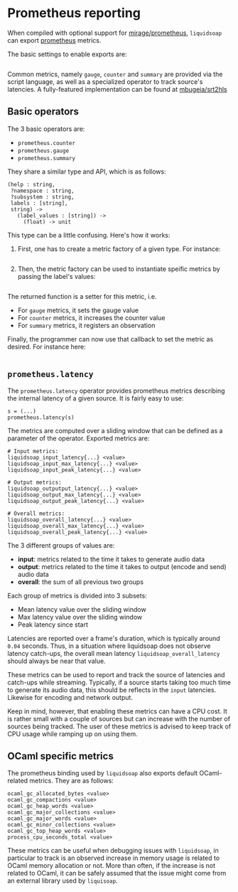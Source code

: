 # Prometheus reporting

When compiled with optional support for [mirage/prometheus](https://github.com/mirage/prometheus),
`liquidsoap` can export [prometheus](https://prometheus.io/) metrics.

The basic settings to enable exports are:

```{.liquidsoap include="prometheus-settings.liq"}

```

Common metrics, namely `gauge`, `counter` and `summary` are provided via the script language, as well
as a specialized operator to track source's latencies. A fully-featured implementation can be found at
[mbugeia/srt2hls](https://github.com/mbugeia/srt2hls)

## Basic operators

The 3 basic operators are:

- `prometheus.counter`
- `prometheus.gauge`
- `prometheus.summary`

They share a similar type and API, which is as follows:

```liquidsoap
(help : string,
 ?namespace : string,
 ?subsystem : string,
 labels : [string],
 string) ->
   (label_values : [string]) ->
     (float) -> unit
```

This type can be a little confusing. Here's how it works:

1. First, one has to create a metric factory of a given type. For instance:

```{.liquidsoap include="prometheus-callback.liq" from="A0" to="A1"}

```

2. Then, the metric factory can be used to instantiate speific metrics by passing the label's values:

```{.liquidsoap include="prometheus-callback.liq" from="B0" to="B1"}

```

The returned function is a setter for this metric, i.e.

- For `gauge` metrics, it sets the gauge value
- For `counter` metrics, it increases the counter value
- For `summary` metrics, it registers an observation

Finally, the programmer can now use that callback to set the metric as desired. For instance here:

```{.liquidsoap include="prometheus-callback.liq" from="C0"}

```

## `prometheus.latency`

The `prometheus.latency` operator provides prometheus metrics describing the internal latency of a given
source. It is fairly easy to use:

```liquidsoap
s = (...)
prometheus.latency(s)
```

The metrics are computed over a sliding window that can be defined as a parameter of the operator. Exported metrics are:

```
# Input metrics:
liquidsoap_input_latency{...} <value>
liquidsoap_input_max_latency{...} <value>
liquidsoap_input_peak_latency{...} <value>

# Output metrics:
liquidsoap_outputput_latency{...} <value>
liquidsoap_output_max_latency{...} <value>
liquidsoap_output_peak_latency{...} <value>

# Overall metrics:
liquidsoap_overall_latency{...} <value>
liquidsoap_overall_max_latency{...} <value>
liquidsoap_overall_peak_latency{...} <value>
```

The 3 different groups of values are:

- **input**: metrics related to the time it takes to generate audio data
- **output**: metrics related to the time it takes to output (encode and send) audio data
- **overall**: the sum of all previous two groups

Each group of metrics is divided into 3 subsets:

- Mean latency value over the sliding window
- Max latency value over the sliding window
- Peak latency since start

Latencies are reported over a frame's duration, which is typically around `0.04` seconds. Thus, in a situation
where liquidsoap does not observe latency catch-ups, the overall mean latency `liquidsoap_overall_latency` should
always be near that value.

These metrics can be used to report and track the source of latencies and catch-ups while streaming.
Typically, if a source starts taking too much time to generate its audio data, this should be reflects in the
`input` latencies. Likewise for encoding and network output.

Keep in mind, however, that enabling these metrics can have a CPU cost. It is rather small with a couple of sources
but can increase with the number of sources being tracked. The user of these metrics is advised to keep track of
CPU usage while ramping up on using them.

## OCaml specific metrics

The prometheus binding used by `liquidsoap` also exports default OCaml-related metrics. They are as follows:

```
ocaml_gc_allocated_bytes <value>
ocaml_gc_compactions <value>
ocaml_gc_heap_words <value>
ocaml_gc_major_collections <value>
ocaml_gc_major_words <value>
ocaml_gc_minor_collections <value>
ocaml_gc_top_heap_words <value>
process_cpu_seconds_total <value>
```

These metrics can be useful when debugging issues with `liquidsoap`, in particular to track is an observed increase in
memory usage is related to OCaml memory allocation or not. More than often, if the increase is not related to OCaml,
it can be safely assumed that the issue might come from an external library used by `liquisoap`.
